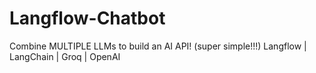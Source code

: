 # Langflow-Chatbot
Combine MULTIPLE LLMs to build an AI API! (super simple!!!) Langflow | LangChain | Groq | OpenAI
